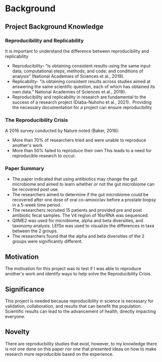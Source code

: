# Background
## Project Background Knowledge
### Reproducibility and Replicability
It is important to understand the difference between reproducibility and replicability 
- Reproducibility- “is obtaining consistent results using the same input data; computational steps, methods, and code; and conditions of analysis” (National Academies of Sciences et al., 2019). ​
- Replicability- “is obtaining consistent results across studies aimed at answering the same scientific question, each of which has obtained its own data.” National Academies of Sciences et al., 2019). ​
- Reproducibility and replicability in research are fundamental to the success of a research project (Diaba-Nuhoho et al., 2021). ​
Providing the necessary documentation for a project can ensure reproducibility
### The Reproducibility Crisis 
A 2016 survey conducted by Nature noted (Baker, 2016):
- More than 70% of researchers tried and were unable to reproduce another's work
- More than 50% failed to reproduce their own
This leads to a need for reproducible research to occur. 
### Paper Summary 
- The paper indicated that using antibiotics may change the gut microbiome and aimed to learn whether or not the gut microbiome can be recovered post use. ​
- The researchers aimed to determine if the gut microbiome could be recovered after one dose of oral co-amoxiclav before a prostate biopsy in a 5-week time period. ​
- The researchers recruited 15 patients and provided pre and post antibiotic fecal samples. The V4 region of 16srRNA was sequenced. ​
- QIIME2 was used for microbiome, alpha and beta diversities, and taxonomy analysis. LEfSe was used to visualize the differences in taxa between the 2 groups. ​
- The researchers found that the alpha and beta diversities of the 2 groups were significantly different.
## Motivation
The motivation for this project was to test if I was able to reproduce another's work and identify ways to help solve the Reproducibility Crisis. 
## Significance 
This project is needed because reproducibility in science is necessary for validation, collaboration, and results that can benefit the population. Scientific results can lead to the advancement of health, directly impacting everyone. 
## Novelty
There are reproducbility studies that exist, however, to my knowledge there is not one done on this paper nor one that presented ideas on how to make research more reproducible based on the experience. 
